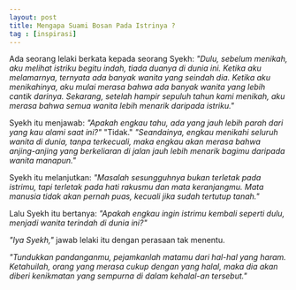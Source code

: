 ```yaml
---
layout: post
title: Mengapa Suami Bosan Pada Istrinya ?
tag : [inspirasi]
---
```


Ada seorang lelaki berkata kepada seorang Syekh:
*"Dulu, sebelum menikah, aku melihat istriku begitu indah, tiada duanya di dunia ini. Ketika aku melamarnya, ternyata ada banyak wanita yang seindah dia. Ketika aku menikahinya, aku mulai merasa bahwa ada banyak wanita yang lebih cantik darinya. Sekarang, setelah hampir sepuluh tahun kami menikah, aku merasa bahwa semua wanita lebih menarik daripada istriku."*

Syekh itu menjawab: *"Apakah engkau tahu, ada yang jauh lebih parah dari yang kau alami saat ini?"* "Tidak." *"Seandainya, engkau menikahi seluruh wanita di dunia, tanpa terkecuali, maka engkau akan merasa bahwa anjing-anjing yang berkeliaran di jalan jauh lebih menarik bagimu daripada wanita manapun."*

Syekh itu melanjutkan: *"Masalah sesungguhnya bukan terletak pada istrimu, tapi terletak pada hati rakusmu dan mata keranjangmu. Mata manusia tidak akan pernah puas, kecuali jika sudah tertutup tanah."*

Lalu Syekh itu bertanya: *"Apakah engkau ingin istrimu kembali seperti dulu, menjadi wanita terindah di dunia ini?"*

*"Iya Syekh,"* jawab lelaki itu dengan perasaan tak menentu.

*"Tundukkan pandanganmu, pejamkanlah matamu dari hal-hal yang haram. Ketahuilah, orang yang merasa cukup dengan yang halal, maka dia akan diberi kenikmatan yang sempurna di dalam kehalal-an tersebut."*

